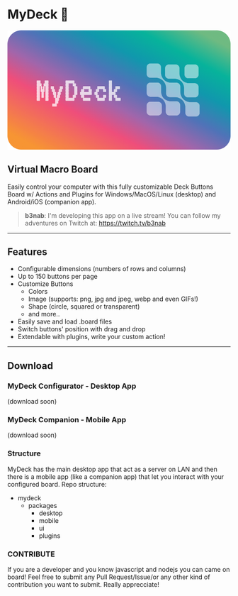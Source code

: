 # MyDeck 📱

<p align="center"><img src="./mydeck-github-banner.png"></p>

## Virtual Macro Board

Easily control your computer with this fully customizable Deck Buttons Board w/ Actions and Plugins for Windows/MacOS/Linux (desktop) and Android/iOS (companion app).


> **b3nab**: I'm developing this app on a live stream! You can follow my adventures on Twitch at: https://twitch.tv/b3nab

---

## Features

- Configurable dimensions (numbers of rows and columns)
- Up to 150 buttons per page
- Customize Buttons
  - Colors
  - Image (supports: png, jpg and jpeg, webp and even GIFs!)
  - Shape (circle, squared or transparent)
  - and more..
- Easily save and load .board files
- Switch buttons' position with drag and drop
- Extendable with plugins, write your custom action!

---

## Download

### **MyDeck Configurator** - Desktop App

(download soon)

### **MyDeck Companion** - Mobile App

(download soon)

### Structure

MyDeck has the main desktop app that act as a server on LAN and then there is a mobile app (like a companion app) that let you interact with your configured board.
Repo structure:

- mydeck
  - packages
    - desktop
    - mobile
    - ui
    - plugins
  

### CONTRIBUTE

If you are a developer and you know javascript and nodejs you can came on board! Feel free to submit any Pull Request/Issue/or any other kind of contribution you want to submit. Really apprecciate!
